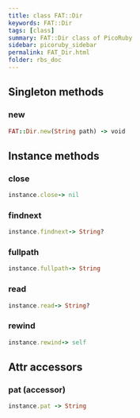 ```yaml
---
title: class FAT::Dir
keywords: FAT::Dir
tags: [class]
summary: FAT::Dir class of PicoRuby
sidebar: picoruby_sidebar
permalink: FAT_Dir.html
folder: rbs_doc
---
```

## Singleton methods
### new

```ruby
FAT::Dir.new(String path) -> void
```
## Instance methods
### close

```ruby
instance.close-> nil
```
### findnext

```ruby
instance.findnext-> String?
```
### fullpath

```ruby
instance.fullpath-> String
```
### read

```ruby
instance.read-> String?
```
### rewind

```ruby
instance.rewind-> self
```
## Attr accessors
### pat (accessor)
```ruby
instance.pat -> String
```

